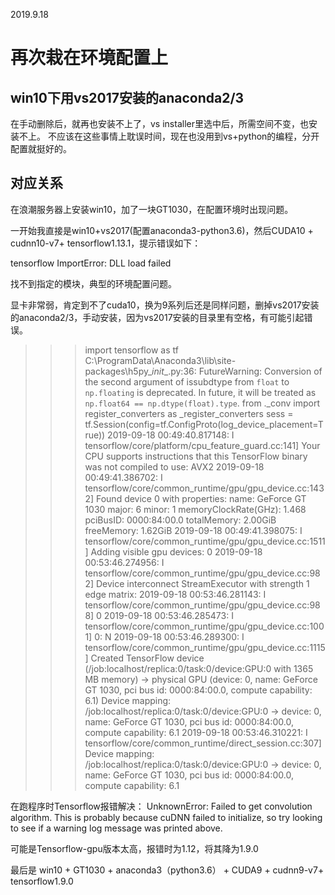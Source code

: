 2019.9.18

# 再次栽在环境配置上
## win10下用vs2017安装的anaconda2/3
在手动删除后，就再也安装不上了，vs installer里选中后，所需空间不变，也安装不上。
不应该在这些事情上耽误时间，现在也没用到vs+python的编程，分开配置就挺好的。

## 对应关系
在浪潮服务器上安装win10，加了一块GT1030，在配置环境时出现问题。

一开始我直接是win10+vs2017(配置anaconda3-python3.6)，然后CUDA10 + cudnn10-v7+ tensorflow1.13.1，提示错误如下：

tensorflow ImportError: DLL load failed

找不到指定的模块，典型的环境配置问题。

显卡非常弱，肯定到不了cuda10，换为9系列后还是同样问题，删掉vs2017安装的anaconda2/3，手动安装，因为vs2017安装的目录里有空格，有可能引起错误。

>>> import tensorflow as tf
C:\ProgramData\Anaconda3\lib\site-packages\h5py\__init__.py:36: FutureWarning: Conversion of the second argument of issubdtype from `float` to `np.floating` is deprecated. In future, it will be treated as `np.float64 == np.dtype(float).type`.
  from ._conv import register_converters as _register_converters
>>> sess = tf.Session(config=tf.ConfigProto(log_device_placement=True))
2019-09-18 00:49:40.817148: I tensorflow/core/platform/cpu_feature_guard.cc:141] Your CPU supports instructions that this TensorFlow binary was not compiled to use: AVX2
2019-09-18 00:49:41.386702: I tensorflow/core/common_runtime/gpu/gpu_device.cc:1432] Found device 0 with properties:
name: GeForce GT 1030 major: 6 minor: 1 memoryClockRate(GHz): 1.468
pciBusID: 0000:84:00.0
totalMemory: 2.00GiB freeMemory: 1.62GiB
2019-09-18 00:49:41.398075: I tensorflow/core/common_runtime/gpu/gpu_device.cc:1511] Adding visible gpu devices: 0
2019-09-18 00:53:46.274956: I tensorflow/core/common_runtime/gpu/gpu_device.cc:982] Device interconnect StreamExecutor with strength 1 edge matrix:
2019-09-18 00:53:46.281143: I tensorflow/core/common_runtime/gpu/gpu_device.cc:988]      0
2019-09-18 00:53:46.285473: I tensorflow/core/common_runtime/gpu/gpu_device.cc:1001] 0:   N
2019-09-18 00:53:46.289300: I tensorflow/core/common_runtime/gpu/gpu_device.cc:1115] Created TensorFlow device (/job:localhost/replica:0/task:0/device:GPU:0 with 1365 MB memory) -> physical GPU (device: 0, name: GeForce GT 1030, pci bus id: 0000:84:00.0, compute capability: 6.1)
Device mapping:
/job:localhost/replica:0/task:0/device:GPU:0 -> device: 0, name: GeForce GT 1030, pci bus id: 0000:84:00.0, compute capability: 6.1
2019-09-18 00:53:46.310221: I tensorflow/core/common_runtime/direct_session.cc:307] Device mapping:
/job:localhost/replica:0/task:0/device:GPU:0 -> device: 0, name: GeForce GT 1030, pci bus id: 0000:84:00.0, compute capability: 6.1

在跑程序时Tensorflow报错解决：
UnknownError: Failed to get convolution algorithm. This is probably because cuDNN failed to initialize, so try looking to see if a warning log message was printed above.

可能是Tensorflow-gpu版本太高，报错时为1.12，将其降为1.9.0

最后是
win10 + GT1030 + anaconda3（python3.6） + CUDA9 + cudnn9-v7+ tensorflow1.9.0

